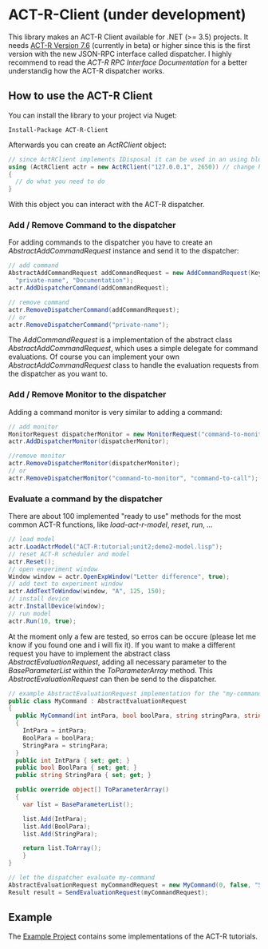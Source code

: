 # ACT-R-Client (**under development**)
This library makes an ACT-R Client available for .NET (>= 3.5) projects.
It needs [ACT-R Version 7.6](http://act-r.psy.cmu.edu/act-r-7-6/) (currently in beta) or higher since this is the first version with the new JSON-RPC interface called dispatcher.
I highly recommend to read the *ACT-R RPC Interface Documentation* for a better understandig how the ACT-R dispatcher works.

## How to use the ACT-R Client
You can install the library to your project via Nuget:
```
Install-Package ACT-R-Client
```
Afterwards you can create an *ActRClient* object:
```csharp
// since ActRClient implements IDisposal it can be used in an using block
using (ActRClient actr = new ActRClient("127.0.0.1", 2650)) // change host and port to your needs
{
  // do what you need to do
}
```
With this object you can interact with the ACT-R dispatcher.

### Add / Remove Command to the dispatcher
For adding commands to the dispatcher you have to create an *AbstractAddCommandRequest* instance and send it to the dispatcher:
```csharp
// add command
AbstractAddCommandRequest addCommandRequest = new AddCommandRequest(KeyPressAction, "published-name",
  "private-name", "Documentation");
actr.AddDispatcherCommand(addCommandRequest);

// remove command
actr.RemoveDispatcherCommand(addCommandRequest);
// or
actr.RemoveDispatcherCommand("private-name");
```
The *AddCommandRequest* is a implementation of the abstract class *AbstractAddCommandRequest*, which uses a simple delegate for command evaluations. Of course you can implement your own *AbstractAddCommandRequest* class to handle the evaluation requests from the dispatcher as you want to.

### Add / Remove Monitor to the dispatcher
Adding a command monitor is very similar to adding a command:
```csharp
// add monitor
MonitorRequest dispatcherMonitor = new MonitorRequest("command-to-monitor", "command-to-call");
actr.AddDispatcherMonitor(dispatcherMonitor);

//remove monitor
actr.RemoveDispatcherMonitor(dispatcherMonitor);
// or
actr.RemoveDispatcherMonitor("command-to-monitor", "command-to-call");
```

### Evaluate a command by the dispatcher
There are about 100 implemented "ready to use" methods for the most common ACT-R functions, like *load-act-r-model*, *reset*, *run*, *...*
```csharp
// load model
actr.LoadActrModel("ACT-R:tutorial;unit2;demo2-model.lisp");
// reset ACT-R scheduler and model
actr.Reset();
// open experiment window
Window window = actr.OpenExpWindow("Letter difference", true);
// add text to experiment window
actr.AddTextToWindow(window, "A", 125, 150);
// install device
actr.InstallDevice(window);
// run model
actr.Run(10, true);
```
At the moment only a few are tested, so erros can be occure (please let me know if you found one and i will fix it).
If you want to make a different request you have to implement the abstract class *AbstractEvaluationRequest*, adding all necessary parameter to the *BaseParameterList* within the *ToParameterArray* method. This *AbstractEvaluationRequest* can then be send to the dispatcher.
```csharp
// example AbstractEvaluationRequest implementation for the "my-command"
public class MyCommand : AbstractEvaluationRequest
{
  public MyCommand(int intPara, bool boolPara, string stringPara, string model = null) : base("my-command", model)
  {
    IntPara = intPara;
    BoolPara = boolPara;
    StringPara = stringPara;
  }
  public int IntPara { set; get; }
  public bool BoolPara { set; get; }
  public string StringPara { set; get; }

  public override object[] ToParameterArray()
  {
    var list = BaseParameterList();

    list.Add(IntPara);
    list.Add(BoolPara);
    list.Add(StringPara);

    return list.ToArray();
    }
}

// let the dispatcher evaluate my-command
AbstractEvaluationRequest myCommandRequest = new MyCommand(0, false, "StringParameter");
Result result = SendEvaluationRequest(myCommandRequest);
```

## Example
The [Example Project](https://github.com/nyctico/ACT-R-Client/tree/master/Example) contains some implementations of the ACT-R tutorials.
